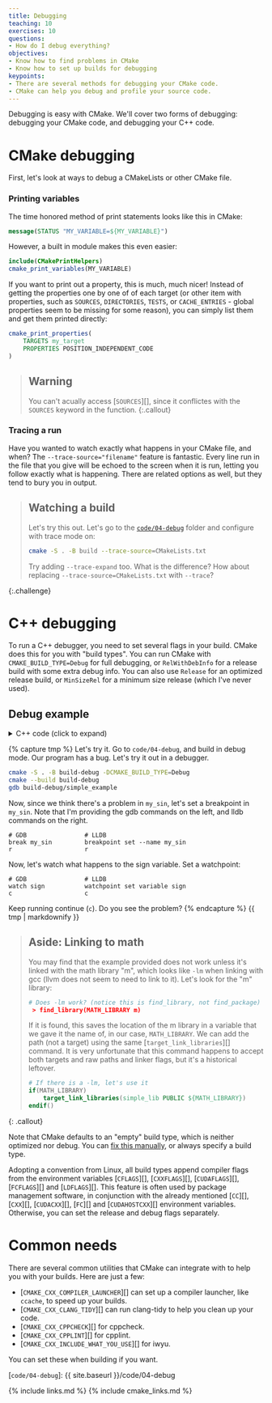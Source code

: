 ```yaml
---
title: Debugging
teaching: 10
exercises: 10
questions:
- How do I debug everything?
objectives:
- Know how to find problems in CMake
- Know how to set up builds for debugging
keypoints:
- There are several methods for debugging your CMake code.
- CMake can help you debug and profile your source code.
---
```


Debugging is easy with CMake. We'll cover two forms of debugging: debugging your CMake code, and
debugging your C++ code.


# CMake debugging

First, let's look at ways to debug a CMakeLists or other CMake file.

### Printing variables

The time honored method of print statements looks like this in CMake:

```cmake
message(STATUS "MY_VARIABLE=${MY_VARIABLE}")
```

However, a built in module makes this even easier:

```cmake
include(CMakePrintHelpers)
cmake_print_variables(MY_VARIABLE)
```

If you want to print out a property, this is much, much nicer! Instead of getting the properties one
by one of of each target (or other item with properties, such as `SOURCES`, `DIRECTORIES`, `TESTS`,
or `CACHE_ENTRIES` - global properties seem to be missing for some reason), you can simply list them
and get them printed directly:

```cmake
cmake_print_properties(
    TARGETS my_target
    PROPERTIES POSITION_INDEPENDENT_CODE
)
```

> ## Warning
>
> You can't acually access [`SOURCES`][], since it conflictes with the `SOURCES` keyword in the
> function.
{:.callout}


### Tracing a run

Have you wanted to watch exactly what happens in your CMake file, and when? The
`--trace-source="filename"` feature is fantastic. Every line run in the file that you give will be
echoed to the screen when it is run, letting you follow exactly what is happening. There are related
options as well, but they tend to bury you in output.

> ## Watching a build
> Let's try this out. Let's go to the [`code/04-debug`]() folder and configure with trace mode on:
>
> ```bash
> cmake -S . -B build --trace-source=CMakeLists.txt
> ```
>
> Try adding `--trace-expand` too. What is the difference? How about replacing
> `--trace-source=CMakeLists.txt` with `--trace`?
>
{:.challenge}

# C++ debugging

To run a C++ debugger, you need to set several flags in your build. CMake does this for you with
"build types". You can run CMake with `CMAKE_BUILD_TYPE=Debug` for full debugging, or
`RelWithDebInfo` for a release build with some extra debug info. You can also use `Release` for an
optimized release build, or `MinSizeRel` for a minimum size release (which I've never used).

<div class="challenge"><h2>Debug example</h2>

<details><summary>C++ code (click to expand)</summary>
{% include hl_code.html lang="cmake" file="code/04-debug/simple_lib.c" %}
</details>

{% capture tmp %}
Let's try it. Go to `code/04-debug`, and build in debug mode. Our program has a bug. Let's try it
out in a debugger.

```bash
cmake -S . -B build-debug -DCMAKE_BUILD_TYPE=Debug
cmake --build build-debug
gdb build-debug/simple_example
```

Now, since we think there's a problem in `my_sin`, let's set a breakpoint in `my_sin`. Note that
I'm providing the gdb commands on the left, and lldb commands on the right.

```
# GDB                # LLDB
break my_sin         breakpoint set --name my_sin
r                    r
```

Now, let's watch what happens to the sign variable. Set a watchpoint:

```
# GDB                # LLDB
watch sign           watchpoint set variable sign
c                    c
```

Keep running continue (`c`). Do you see the problem?
{% endcapture %}
{{ tmp | markdownify }}
</div>

> ## Aside: Linking to math
>
> You may find that the example provided does not work unless it's linked with the math library "m",
> which looks like `-lm` when linking with gcc (llvm does not seem to need to link to it). Let's
> look for the "m" library:
>
> ~~~cmake
> # Does -lm work? (notice this is find_library, not find_package)
>  > find_library(MATH_LIBRARY m)
> ~~~
>
> If it is found, this saves the location of the m library in a variable that we gave it the name
> of, in our case, `MATH_LIBRARY`. We can add the path (not a target) using the same
> [`target_link_libraries`][] command. It is very unfortunate that this command happens to accept
> both targets and raw paths and linker flags, but it's a historical leftover.
>
> ~~~cmake
> # If there is a -lm, let's use it
> if(MATH_LIBRARY)
>     target_link_libraries(simple_lib PUBLIC ${MATH_LIBRARY})
> endif()
> ~~~
{: .callout}


Note that CMake defaults to an "empty" build type, which is neither optimized nor debug. You can
[fix this manually](https://cliutils.gitlab.io/modern-cmake/chapters/features.html), or always
specify a build type.

Adopting a convention from Linux, all build types append compiler flags from the environment variables [`CFLAGS`][], [`CXXFLAGS`][], [`CUDAFLAGS`][], [`FCFLAGS`][] and [`LDFLAGS`][]. This feature is often used by package management software, in conjunction with the already mentioned [`CC`][], [`CXX`][], [`CUDACXX`][], [`FC`][] and [`CUDAHOSTCXX`][] environment variables. Otherwise, you can set the release and debug flags separately.

# Common needs

There are several common utilities that CMake can integrate with to help you with your builds. Here
are just a few:

* [`CMAKE_CXX_COMPILER_LAUNCHER`][] can set up a compiler launcher, like `ccache`, to speed up your
  builds.
* [`CMAKE_CXX_CLANG_TIDY`][] can run clang-tidy to help you clean up your code.
* [`CMAKE_CXX_CPPCHECK`][] for cppcheck.
* [`CMAKE_CXX_CPPLINT`][] for cpplint.
* [`CMAKE_CXX_INCLUDE_WHAT_YOU_USE`][] for iwyu.

You can set these when building if you want.

[`code/04-debug`]: {{ site.baseurl }}/code/04-debug

{% include links.md %}
{% include cmake_links.md %}
